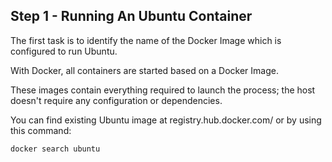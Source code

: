 ## Step 1 - Running An Ubuntu Container

The first task is to identify the name of the Docker Image which is configured to run Ubuntu.

With Docker, all containers are started based on a Docker Image. 

These images contain everything required to launch the process; the host doesn't require any configuration or dependencies.

You can find existing Ubuntu image at registry.hub.docker.com/ or by using this command:

```bash
docker search ubuntu
```
